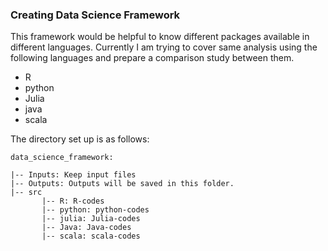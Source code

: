 ### Creating Data Science Framework

This framework would be helpful to know different packages available in different languages. 
Currently I am trying to cover same analysis using the following languages and prepare a comparison study between them.

* R
* python
* Julia
* java
* scala

The directory set up is as follows:
```
data_science_framework:

|-- Inputs: Keep input files
|-- Outputs: Outputs will be saved in this folder.
|-- src
       |-- R: R-codes
       |-- python: python-codes
       |-- julia: Julia-codes
       |-- Java: Java-codes
       |-- scala: scala-codes
       
       
```

